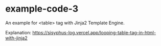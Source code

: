 # example-code-3
An example for &lt;table> tag with Jinja2 Template Engine.

Explanation: https://sisyphus-log.vercel.app/looping-table-tag-in-html-with-jinja2
